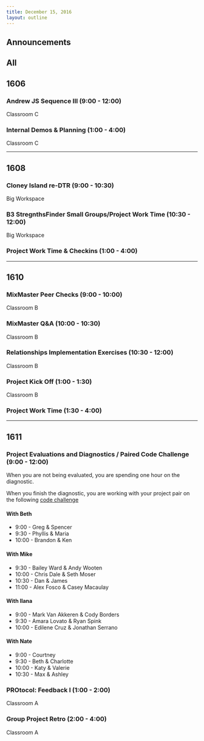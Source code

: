 ```yaml
---
title: December 15, 2016
layout: outline
---
```



## Announcements


## All

## 1606

### Andrew JS Sequence III (9:00 - 12:00)

Classroom C

### Internal Demos & Planning (1:00 - 4:00)

Classroom C

***

## 1608

### Cloney Island re-DTR (9:00 - 10:30)

Big Workspace

### B3 StregnthsFinder Small Groups/Project Work Time (10:30 - 12:00)

Big Workspace

### Project Work Time & Checkins (1:00 - 4:00)

***

## 1610

### MixMaster Peer Checks (9:00 - 10:00)

Classroom B

### MixMaster Q&A (10:00 - 10:30)

Classroom B

### Relationships Implementation Exercises (10:30 - 12:00)

Classroom B

### Project Kick Off (1:00 - 1:30)

Classroom B

### Project Work Time (1:30 - 4:00)

***

## 1611

### Project Evaluations and Diagnostics / Paired Code Challenge (9:00 - 12:00)

When you are not being evaluated, you are spending one hour on the diagnostic.

When you finish the diagnostic, you are working with your project pair
on the following [code challenge](https://github.com/turingschool/challenges/blob/master/well_formed_strings.markdown)

#### With Beth
* 9:00 - Greg & Spencer
* 9:30 - Phyllis & Maria
* 10:00 - Brandon & Ken

#### With Mike
* 9:30 - Bailey Ward & Andy Wooten
* 10:00 - Chris Dale & Seth Moser
* 10:30 - Dan & James
* 11:00 - Alex Fosco & Casey Macaulay

#### With Ilana
* 9:00 - Mark Van Akkeren & Cody Borders
* 9:30 - Amara Lovato & Ryan Spink
* 10:00 - Edilene Cruz & Jonathan Serrano

#### With Nate
* 9:00 - Courtney
* 9:30 - Beth & Charlotte
* 10:00 - Katy & Valerie
* 10:30 -  Max & Ashley


### PROtocol: Feedback I (1:00 - 2:00)

Classroom A

### Group Project Retro (2:00 - 4:00)

Classroom A
